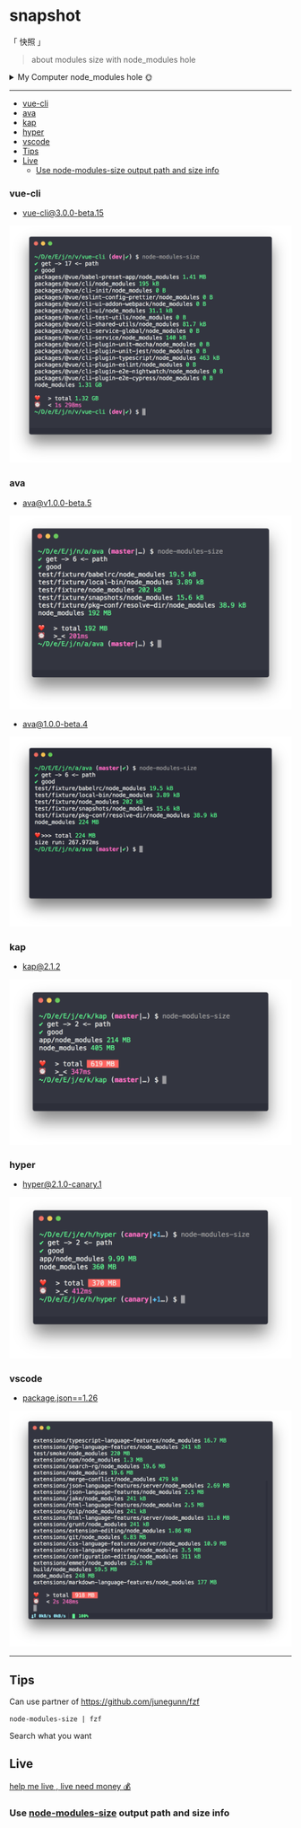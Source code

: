 # snapshot

「 快照 」

> about modules size with node_modules hole

<details>

<summary>
My Computer node_modules hole 🌞
</summary>

![my](./my/my-computer-18-5-31.png)

</details>

---

<!-- START doctoc generated TOC please keep comment here to allow auto update -->
<!-- DON'T EDIT THIS SECTION, INSTEAD RE-RUN doctoc TO UPDATE -->


  - [vue-cli](#vue-cli)
  - [ava](#ava)
  - [kap](#kap)
  - [hyper](#hyper)
  - [vscode](#vscode)
- [Tips](#tips)
- [Live](#live)
  - [Use  node-modules-size output path and size info](#use--node-modules-size-output-path-and-size-info)

<!-- END doctoc generated TOC please keep comment here to allow auto update -->

### vue-cli

- [vue-cli@3.0.0-beta.15](https://github.com/vuejs/vue-cli/tree/v3.0.0-beta.15)

![vue-cli@3.0.0-beta.15](./vue-cli/vue-cli@3.0.0-beta.15.png)


### ava

- [ava@v1.0.0-beta.5](https://github.com/avajs/ava/tree/v1.0.0-beta.5)

![ava@1.0.0-beta.5](./ava/ava@1.0.0-beta.5.png)

- [ava@1.0.0-beta.4](https://github.com/avajs/ava/tree/v1.0.0-beta.4)

![ava@1.0.0-beta.4](./ava/ava@1.0.0-beta.4.png)


### kap

- [kap@2.1.2](https://github.com/wulkano/kap/tree/v2.1.2)

![kap@2.1.2](./kap/kap@2.1.2.png)

### hyper

- [hyper@2.1.0-canary.1](https://github.com/zeit/hyper/tree/2.1.0-canary.1)

![hyper@2.1.0-canary.1](./hyper/hyper@2.1.0-canary.1.png)

### vscode

- [package.json==1.26](https://github.com/Microsoft/vscode/tree/fd4bf73a031cbe1135e7cde3b3386627a92fe601)

![package.json==1.26](./vscode/vscode@1.26.png)


---

## Tips 

Can use partner of https://github.com/junegunn/fzf 

```
node-modules-size | fzf
```

Search what you want

## Live

[help me live , live need money 💰](https://github.com/chinanf-boy/live-need-money)

### Use  [node-modules-size](https://github.com/chinanf-boy/node-modules-size) output path and size info